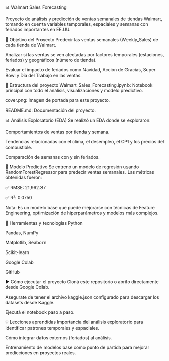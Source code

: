 📊 Walmart Sales Forecasting

Proyecto de análisis y predicción de ventas semanales de tiendas Walmart, tomando en cuenta variables temporales, espaciales y semanas con feriados importantes en EE.UU.

🎯 Objetivo del Proyecto
Predecir las ventas semanales (Weekly_Sales) de cada tienda de Walmart.

Analizar si las ventas se ven afectadas por factores temporales (estaciones, feriados) y geográficos (número de tienda).

Evaluar el impacto de feriados como Navidad, Acción de Gracias, Super Bowl y Día del Trabajo en las ventas.

📁 Estructura del proyecto
Walmart_Sales_Forecasting.ipynb: Notebook principal con todo el análisis, visualizaciones y modelo predictivo.

cover.png: Imagen de portada para este proyecto.

README.md: Documentación del proyecto.

📊 Análisis Exploratorio (EDA)
Se realizó un EDA donde se exploraron:

Comportamientos de ventas por tienda y semana.

Tendencias relacionadas con el clima, el desempleo, el CPI y los precios del combustible.

Comparación de semanas con y sin feriados.

🤖 Modelo Predictivo
Se entrenó un modelo de regresión usando RandomForestRegressor para predecir ventas semanales. Las métricas obtenidas fueron:

✅ RMSE: 21,962.37

✅ R²: 0.0750

Nota: Es un modelo base que puede mejorarse con técnicas de Feature Engineering, optimización de hiperparámetros y modelos más complejos.

🧰 Herramientas y tecnologías
Python

Pandas, NumPy

Matplotlib, Seaborn

Scikit-learn

Google Colab

GitHub

▶ Cómo ejecutar el proyecto
Cloná este repositorio o abrilo directamente desde Google Colab.

Asegurate de tener el archivo kaggle.json configurado para descargar los datasets desde Kaggle.

Ejecutá el notebook paso a paso.

💡 Lecciones aprendidas
Importancia del análisis exploratorio para identificar patrones temporales y espaciales.

Cómo integrar datos externos (feriados) al análisis.

Entrenamiento de modelos base como punto de partida para mejorar predicciones en proyectos reales.

